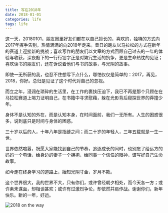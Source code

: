 ```yaml
---
title: 写在2018年
date: 2018-01-01 
categories: life
tags: life
---
```



这一天，20180101，朋友圈里好友们都在以自己擅长的，喜欢的，独特的方式向2017年挥手告别，热情满满的向2018年走来。昔日的跑友以马拉松的方式在新年的赛道上迎接新的挑战；喜欢写作的朋友们以文章的方式回顾自己过去的一年的体验与收获，深夜敲下的一行行铅字正是对繁冗生活的抗争，更是生命热忱的见证；喜欢读书的朋友们，还在诉说着他们与书的故事，与光阴的故事。

即使一无所获的我，也忍不住想写下点什么，哪怕仅仅是简单的：2017，再见，2018，你好。总归是见证了这个时代对自己的忽视。

而立之年，浸润在琐碎的生活里，在工作的裹挟压迫下，我已不再是那个只顾在在马拉松赛道上竭力证明自己，在书籍中寻求慰藉，躲在光影背后窥探世界的莽撞少年。

身体不是认知的外在，而是认知本身，在时间面前，我们一无所有。人生的困惑很多，说到底只是时间与身体的困惑。

三十岁以后的人，十年八年是指缝之间；而二十岁的年轻人，三年五载就是一生一世。

世界依然喧嚣，祝愿大家能找到自己的节奏，追逐成长的同时，也别忘了给远方的妈妈一个电话，给身边的妻子一个拥抱，给同事一个信任的眼神，谱写好自己生命故事。

如今走在终身学习的道路上，始知光阴寸金，岁月不欺。

这个世界很大，我的世界不大，只有你们，或许曾经朝夕相处，而今天各一方；或许素未谋面，却相谈甚欢；或许有过激烈争论，却依然并肩作战。谢谢你们，新年快乐。新的一年，好运。

![2018 on the way ](https://i.imgur.com/Y24jE0O.jpg)

